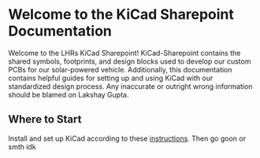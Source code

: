 # Welcome to the KiCad Sharepoint Documentation
Welcome to the LHRs KiCad Sharepoint! KiCad-Sharepoint contains the shared symbols, footprints, and design blocks used to develop our custom PCBs for our solar-powered vehicle. Additionally, this documentation contains helpful guides for setting up and using KiCad with our standardized design process. Any inaccurate or outright wrong information should be blamed on Lakshay Gupta. 
## Where to Start
Install and set up KiCad according to these [instructions](./). Then go goon or smth idk
